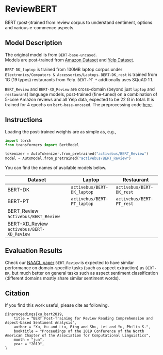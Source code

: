 # ReviewBERT

BERT (post-)trained from review corpus to understand sentiment, options and various e-commence aspects.


## Model Description

The original model is from `BERT-base-uncased`.  
Models are post-trained from [Amazon Dataset](http://jmcauley.ucsd.edu/data/amazon/) and [Yelp Dataset](https://www.yelp.com/dataset/challenge/).  

`BERT-DK_laptop` is trained from 100MB laptop corpus under `Electronics/Computers & Accessories/Laptops`. `BERT-DK_rest` is trained from 1G (19 types) restaurants from Yelp.
`BERT-PT_*` addtionally uses SQuAD 1.1.  

`BERT_Review` and `BERT-XD_Review` are cross-domain (beyond just `laptop` and `restaurant`) language models, post-trained (fine-tuned) on a combination of 5-core Amazon reviews and all Yelp data, expected to be 22 G in total. It is trained for 4 epochs on `bert-base-uncased`.
The preprocessing code [here](https://github.com/howardhsu/BERT-for-RRC-ABSA/transformers).

## Instructions
Loading the post-trained weights are as simple as, e.g., 

```python
import torch
from transformers import BertModel

tokenizer = AutoTokenizer.from_pretrained("activebus/BERT_Review")
model = AutoModel.from_pretrained("activebus/BERT_Review")

```
You can find the names of available models below.

| Dataset                                  | Laptop                   |             Restaurant |
|------------------------------------------|--------------------------|------------------------|
| BERT-DK                                  |`activebus/BERT-DK_laptop`|`activebus/BERT-DK_rest`|
| BERT-PT                                  |`activebus/BERT-PT_laptop`|`activebus/BERT-PT_rest`|
| BERT_Review `activebus/BERT_Review`      |                          |                        |
| BERT-XD_Review `activebus/BERT-XD_Review`|                          |                        |


## Evaluation Results

Check our [NAACL paper](https://www.aclweb.org/anthology/N19-1242.pdf) 
`BERT_Review` is expected to have similar performance on domain-specific tasks (such as aspect extraction) as `BERT-DK`, but much better on general tasks such as aspect sentiment classification (different domains mostly share similar sentiment words).


## Citation
If you find this work useful, please cite as following.
```
@inproceedings{xu_bert2019,
    title = "BERT Post-Training for Review Reading Comprehension and Aspect-based Sentiment Analysis",
    author = "Xu, Hu and Liu, Bing and Shu, Lei and Yu, Philip S.",
    booktitle = "Proceedings of the 2019 Conference of the North American Chapter of the Association for Computational Linguistics",
    month = "jun",
    year = "2019",
}
```
